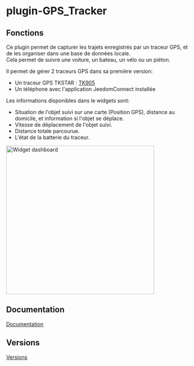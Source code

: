 # plugin-GPS_Tracker

## Fonctions

Ce plugin permet de capturer les trajets enregistrés par un traceur GPS, et de les organiser dans une base de données locale.<br>
Cela permet de suivre une voiture, un bateau, un vélo ou un piéton.<br>

Il permet de gérer 2 traceurs GPS dans sa première version:
* Un traceur GPS TKSTAR : [TK905](https://www.cdiscount.com/search/10/tk905.html#_his_)
* Un téléphone avec l'application JeedomConnect installée

Les informations disponibles dans le widgets sont:
* Situation de l'objet suivi sur une carte (Position GPS), distance au domicile, et information si l'objet se déplace.
* Vitesse de déplacement de l'objet suivi.
* Distance totale parcourue.
* L'état de la batterie du traceur.


<p align="left">
  <img src="../master/doc/images/widget.png" height="400" title="Widget dashboard">
</p>


## Documentation
[Documentation](../../tree/master/doc/fr_FR/documentation.md)

## Versions
[Versions](../../tree/master/doc/fr_FR/changelog.md)

